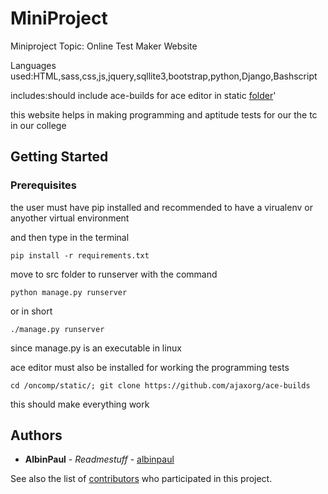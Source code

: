 # MiniProject
Miniproject Topic: Online Test Maker Website

Languages used:HTML,sass,css,js,jquery,sqllite3,bootstrap,python,Django,Bashscript

includes:should include ace-builds for ace editor in static [folder](https://github.com/Aliflail/MiniProject/tree/master/src/accounts/static)'

this website helps in making programming and aptitude tests for our the tc in our college 
## Getting Started
### Prerequisites
the user must have pip installed and recommended to have a virualenv or anyother virtual environment

and then type in the terminal 
```
pip install -r requirements.txt
```
move to src folder to runserver with the command 
```
python manage.py runserver 
```
or in short 
```
./manage.py runserver 
```
since manage.py is an executable in linux

ace editor must also be installed for working the programming tests

```
cd /oncomp/static/; git clone https://github.com/ajaxorg/ace-builds
```
this should make everything work
## Authors

* **AlbinPaul** - *Readmestuff* - [albinpaul](https://github.com/albinpaul)

See also the list of [contributors](https://github.com/Aliflail/MiniProject/contributors) who participated in this project.
